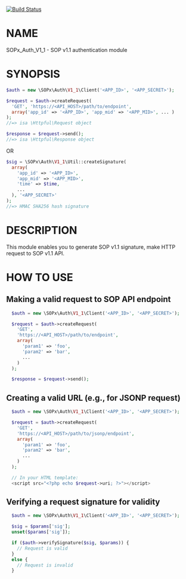 [![Build Status](https://travis-ci.org/researchpanelasia/php-sopx-auth-v1_1.svg?branch=master)](https://travis-ci.org/researchpanelasia/php-sopx-auth-v1_1)

# NAME

SOPx_Auth_V1_1 - SOP v1.1 authentication module

# SYNOPSIS

~~~php
$auth = new \SOPx\Auth\V1_1\Client('<APP_ID>', '<APP_SECRET>');

$request = $auth->createRequest(
  'GET', 'https://<API_HOST>/path/to/endpoint',
  array('app_id' => '<APP_ID>', 'app_mid' => '<APP_MID>', ... )
);
//=> isa \Httpful\Request object

$response = $request->send();
//=> isa \Httpful\Response object
~~~

OR

~~~php
$sig = \SOPx\Auth\V1_1\Util::createSignature(
  array(
    'app_id' => '<APP_ID>',
    'app_mid' => '<APP_MID>',
    'time' => $time,
    ...
  ), '<APP_SECRET>'
);
//=> HMAC SHA256 hash signature
~~~

# DESCRIPTION

This module enables you to generate SOP v1.1 signature, make HTTP request to SOP v1.1 API.

# HOW TO USE

## Making a valid request to SOP API endpoint

~~~php
  $auth = new \SOPx\Auth\V1_1\Client('<APP_ID>', '<APP_SECRET>');

  $request = $auth->createRequest(
    'GET',
    'https://<API_HOST>/path/to/endpoint',
    array(
      'param1' => 'foo',
      'param2' => 'bar',
      ...
    )
  );

  $response = $request->send();
~~~

## Creating a valid URL (e.g., for JSONP request)

~~~php
  $auth = new \SOPx\Auth\V1_1\Client('<APP_ID>', '<APP_SECRET>');

  $request = $auth->createRequest(
    'GET',
    'https://<API_HOST>/path/to/jsonp/endpoint',
    array(
      'param1' => 'foo',
      'param2' => 'bar',
      ...
    )
  );

  // In your HTML template:
  <script src="<?php echo $request->uri; ?>"></script>
~~~

## Verifying a request signature for validity

~~~php
  $auth = new \SOPx\Auth\V1_1\Client('<APP_ID>', '<APP_SECRET>');

  $sig = $params['sig'];
  unset($params['sig']);

  if ($auth->verifySignature($sig, $params)) {
    // Request is valid
  }
  else {
    // Request is invalid
  }
~~~
